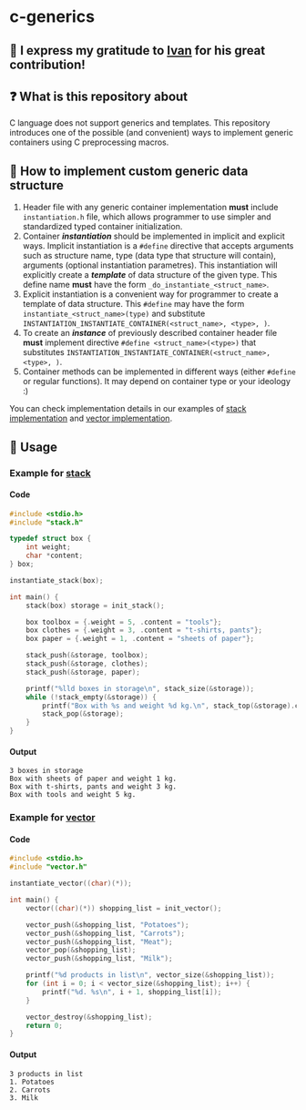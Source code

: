 # c-generics

## 🌟 I express my gratitude to [Ivan](https://github.com/imachug) for his great contribution!

## ❓ What is this repository about
C language does not support generics and templates. This repository introduces one of the possible (and convenient) ways to implement generic containers using C preprocessing macros.

## 🧰 How to implement custom generic data structure
1. Header file with any generic container implementation **must** include `instantiation.h` file, which allows programmer to use simpler and standardized typed container initialization.
2. Container ***instantiation*** should be implemented in implicit and explicit ways. Implicit instantiation is a `#define` directive that accepts arguments such as structure name, type (data type that structure will contain), arguments (optional instantiation parametres). This instantiation will explicitly create a ***template*** of data structure of the given type. This define name **must** have the form `_do_instantiate_<struct_name>`.
3. Explicit instantiation is a convenient way for programmer to create a template of data structure. This `#define` may have the form `instantiate_<struct_name>(type)` and substitute `INSTANTIATION_INSTANTIATE_CONTAINER(<struct_name>, <type>, )`.
4. To create an ***instance*** of previously described container header file **must** implement directive `#define <struct_name>(<type>)` that substitutes `INSTANTIATION_INSTANTIATE_CONTAINER(<struct_name>, <type>, )`.
5. Container methods can be implemented in different ways (either `#define` or regular functions). It may depend on container type or your ideology :)

You can check implementation details in our examples of [stack implementation](https://github.com/m0t9/c-generics/blob/master/stack.h) and [vector implementation](https://github.com/m0t9/c-generics/blob/master/vector.h).

## 🚩 Usage
### Example for [stack](https://github.com/m0t9/c-generics/blob/master/stack.h)
#### Code
```c
#include <stdio.h>
#include "stack.h"

typedef struct box {
    int weight;
    char *content;
} box;

instantiate_stack(box);

int main() {
    stack(box) storage = init_stack();

    box toolbox = {.weight = 5, .content = "tools"};
    box clothes = {.weight = 3, .content = "t-shirts, pants"};
    box paper = {.weight = 1, .content = "sheets of paper"};

    stack_push(&storage, toolbox);
    stack_push(&storage, clothes);
    stack_push(&storage, paper);

    printf("%lld boxes in storage\n", stack_size(&storage));
    while (!stack_empty(&storage)) {
        printf("Box with %s and weight %d kg.\n", stack_top(&storage).content, stack_top(&storage).weight);
        stack_pop(&storage);
    }
}
```
#### Output
```
3 boxes in storage
Box with sheets of paper and weight 1 kg.
Box with t-shirts, pants and weight 3 kg.
Box with tools and weight 5 kg.
```
### Example for [vector](https://github.com/m0t9/c-generics/blob/master/vector.h)
#### Code
```c
#include <stdio.h>
#include "vector.h"

instantiate_vector((char)(*));

int main() {
    vector((char)(*)) shopping_list = init_vector();

    vector_push(&shopping_list, "Potatoes");
    vector_push(&shopping_list, "Carrots");
    vector_push(&shopping_list, "Meat");
    vector_pop(&shopping_list);
    vector_push(&shopping_list, "Milk");

    printf("%d products in list\n", vector_size(&shopping_list));
    for (int i = 0; i < vector_size(&shopping_list); i++) {
        printf("%d. %s\n", i + 1, shopping_list[i]);
    }

    vector_destroy(&shopping_list);
    return 0;
}
```
#### Output
```
3 products in list
1. Potatoes
2. Carrots
3. Milk
```

